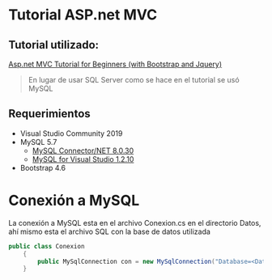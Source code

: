 # Tutorial ASP.net MVC
## Tutorial utilizado:
[Asp.net MVC Tutorial for Beginners (with Bootstrap and Jquery)](https://youtube.com/playlist?list=PLM5JAv_WpgH_FKWlsGkbiKUczG4BU8mv5)
> En lugar de usar SQL Server como se hace en el tutorial se usó MySQL 
## Requerimientos
- Visual Studio Community 2019
- MySQL 5.7
  - [MySQL Connector/NET 8.0.30](https://dev.mysql.com/downloads/connector/net/)
  - [MySQL for Visual Studio 1.2.10](https://dev.mysql.com/downloads/windows/visualstudio/1.2.html)
- Bootstrap 4.6

# Conexión a MySQL
La conexión a MySQL esta en el archivo Conexion.cs en el directorio Datos, ahí mismo esta el archivo SQL con la base de datos utilizada


```c#
public class Conexion
    {
        public MySqlConnection con = new MySqlConnection("Database=<DataBaseName>;Data Source=<Servidor>;User Id=<user>;Password=<Pass>");
    }
```